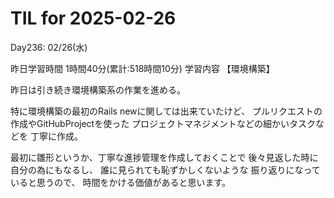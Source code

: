 # TIL for 2025-02-26
Day236: 02/26(水)

昨日学習時間 1時間40分(累計:518時間10分)
学習内容 【環境構築】

昨日は引き続き環境構築系の作業を進める。

特に環境構築の最初のRails newに関しては出来ていたけど、
プルリクエストの作成やGitHubProjectを使った
プロジェクトマネジメントなどの細かいタスクなどを
丁寧に作成。

最初に雛形というか、丁寧な進捗管理を作成しておくことで
後々見返した時に自分の為にもなるし、
誰に見られても恥ずかしくないような
振り返りになっていると思うので、
時間をかける価値があると思います。